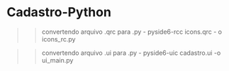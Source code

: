 # Cadastro-Python
>> convertendo arquivo .qrc para .py
    - pyside6-rcc icons.qrc - o icons_rc.py

>> convertendo arquivo .ui para .py
    - pyside6-uic cadastro.ui -o ui_main.py
